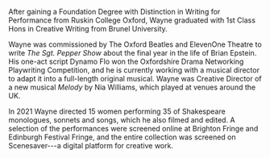 After gaining a Foundation Degree with Distinction in Writing for Performance from Ruskin College Oxford, Wayne graduated with 1st Class Hons in Creative Writing from Brunel University.

Wayne was commissioned by The Oxford Beatles and ElevenOne Theatre to write _The Sgt. Pepper Show_ about the final year in the life of Brian Epstein. His one-act script Dynamo Flo won the Oxfordshire Drama Networking Playwriting Competition, and he is currently working with a musical director to adapt it into a full-length original musical. Wayne was Creative Director of a new musical _Melody_ by Nia Williams, which played at venues around the UK.

In 2021 Wayne directed 15 women performing 35 of Shakespeare monologues, sonnets and songs, which he also filmed and edited. A selection of the performances were screened online at Brighton Fringe and Edinburgh Festival Fringe, and the entire collection was screened on Scenesaver---a digital platform for creative work.
